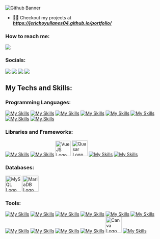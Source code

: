 <!--# <p align="center"> 👋 Hi, I’m Jericho Yu Llanes</p>
### <p align="center"> Aspiring Fullstack Developer from the Philippines Specialized in Website and Mobile Development.</p>
### <p align="center"> Aspiring Full Stack Developer from the Philippines Specialized in Website and Mobile Development.</p>
--> 

![Github Banner](https://github.com/user-attachments/assets/6778b5f7-4337-44e2-a6ce-59ed56cb97b4)

<!-- - 🌱 I’m currently learning AI & ML 
- ⚙️ I can also develop embedded systems using Arduino Technology-->
- 👨‍💻 Checkout my projects at _**https://jerichoyullanes04.github.io/portfolio/**_

### How to reach me: 
<a href="mailto: jericho.yu.llanes@gmail.com">
<img src="https://img.shields.io/badge/-jericho.yu.llanes%40gmail.com-FFFF00?&style=for-the-badge&logo=gmail&logoColor=red" ></a>

### Socials: 
<a href="https://www.linkedin.com/in/jerichoyullanes/"><img src="https://img.shields.io/badge/jerichoyullanes-%230077B5.svg?&style=for-the-badge&logo=linkedin&logoColor=white"></a> 
<a href="https://www.facebook.com/jericho.llanes.1/"><img src="https://img.shields.io/badge/jericho.llanes.1-1877F2?style=for-the-badge&logo=facebook&logoColor=white"></a>
<a href="https://m.me/jericho.llanes.1"><img src="https://img.shields.io/badge/jericho.llanes.1-8A2BE2?style=for-the-badge&logo=messenger&logoColor=white"></a>
<a href="https://instagram.com/jeyl.04"><img src="https://img.shields.io/badge/jeyl.04-%23E4405F.svg?&style=for-the-badge&logo=instagram&logoColor=white"></a>  

## My Techs and Skills:
### Programming Languages:
[![My Skills](https://skillicons.dev/icons?i=html)](https://www.w3schools.com/html/)
[![My Skills](https://skillicons.dev/icons?i=css)](https://www.w3schools.com/css/)
[![My Skills](https://skillicons.dev/icons?i=js)](https://www.w3schools.com/js/default.asp)
[![My Skills](https://skillicons.dev/icons?i=php)](https://www.php.net/)
[![My Skills](https://skillicons.dev/icons?i=python)](https://www.python.org/)
[![My Skills](https://skillicons.dev/icons?i=java)](https://www.java.com/en/)
[![My Skills](https://skillicons.dev/icons?i=c)](https://www.w3schools.com/c/c_intro.php)
[![My Skills](https://skillicons.dev/icons?i=cpp)](https://www.w3schools.com/cpp/cpp_intro.asp)
<!--[![My Skills](https://skillicons.dev/icons?i=cs)](https://learn.microsoft.com/en-us/dotnet/csharp/tour-of-csharp/)-->

### Libraries and Frameworks:
[![My Skills](https://skillicons.dev/icons?i=bootstrap)](https://getbootstrap.com/)
[![My Skills](https://skillicons.dev/icons?i=tailwind)](https://tailwindcss.com/)
<a href="https://vuejs.org/"><img src="https://github.com/jerichoyullanes04/jerichoyullanes04/assets/142454943/b8d8858e-67e6-49f4-b0ab-b39a6f94711f" height="48" alt="Vue JS Logo"><a>
<a href="https://quasar.dev/"><img src="https://github.com/jerichoyullanes04/jerichoyullanes04/assets/142454943/04be2415-c37a-406e-93b2-16d3edc7a0e3" height="49" alt="Quasar Logo"><a>
[![My Skills](https://skillicons.dev/icons?i=react)](https://react.dev/)
[![My Skills](https://skillicons.dev/icons?i=nextjs)](https://nextjs.org/)
<!--[![My Skills](https://skillicons.dev/icons?i=nodejs)](https://nodejs.org/en)
[![My Skills](https://skillicons.dev/icons?i=express)](https://expressjs.com/)
<a href="https://www.codeigniter.com/"><img src="https://github.com/jerichoyullanes04/jerichoyullanes04/assets/142454943/358eefc1-1e6c-4c1d-be51-d88c3d65f6cb" height="48" alt="Codeigniter Logo"><a>
[![My Skills](https://skillicons.dev/icons?i=laravel)](https://laravel.com/)-->

### Databases:
<a href="https://www.mysql.com/"><img src="https://user-images.githubusercontent.com/25181517/183896128-ec99105a-ec1a-4d85-b08b-1aa1620b2046.png" height="50" alt="MySQL Logo"><a>
<a href="https://mariadb.org/"><img src="https://github.com/marwin1991/profile-technology-icons/assets/136815194/3c698a4f-84e4-4849-a900-476b14311634" height="50" alt="MariaDB Logo"><a>
<!--<a href="https://www.mongodb.com/"><img src="https://user-images.githubusercontent.com/25181517/182884177-d48a8579-2cd0-447a-b9a6-ffc7cb02560e.png" height="50" alt="MongoDB Logo"><a>
<a href="https://firebase.google.com/docs/database"><img src="https://user-images.githubusercontent.com/25181517/189716855-2c69ca7a-5149-4647-936d-780610911353.png" height="50" alt="Firebase Logo"><a>
<a href="https://www.postgresql.org/"><img src="https://user-images.githubusercontent.com/25181517/117208740-bfb78400-adf5-11eb-97bb-09072b6bedfc.png" height="50" alt="PostgreSQL Logo"><a>-->

### Tools:
[![My Skills](https://skillicons.dev/icons?i=vscode)](https://code.visualstudio.com/)
[![My Skills](https://skillicons.dev/icons?i=androidstudio)](https://developer.android.com/studio)
[![My Skills](https://skillicons.dev/icons?i=arduino)](https://www.arduino.cc/en/software)
[![My Skills](https://skillicons.dev/icons?i=git)](https://git-scm.com/)
[![My Skills](https://skillicons.dev/icons?i=github)](https://github.com/)
[![My Skills](https://skillicons.dev/icons?i=gitlab)](https://gitlab.com/)
[![My Skills](https://skillicons.dev/icons?i=postman)](https://www.postman.com/)
[![My Skills](https://skillicons.dev/icons?i=npm)](https://www.npmjs.com/)
[![My Skills](https://skillicons.dev/icons?i=vite)](https://vitejs.dev/)
[![My Skills](https://skillicons.dev/icons?i=figma)](https://www.figma.com/)
<a href="https://www.canva.com/"><img src="https://github.com/marwin1991/profile-technology-icons/assets/136815194/02494c7c-de6a-43a6-9293-6369696842ed" height="50" alt="Canva Logo"><a>
[![My Skills](https://skillicons.dev/icons?i=photoshop,premiere,illustrator)](https://www.adobe.com/)

<!--[![My Skills](https://skillicons.dev/icons?i=docker)](https://www.docker.com/)
[![My Skills](https://skillicons.dev/icons?i=aws)](https://aws.amazon.com/)-->

<!--## My LeetCode Stats
![LeetCode Stats](https://leetcard.jacoblin.cool/jerichoyullanes04?theme=dark&font=Vibes)

## My Github Stats
![Jericho's GitHub stats](https://github-readme-stats-jericho-yu-llanes-projects.vercel.app/api?username=jerichoyullanes04&show_icons=true&theme=dark)

## My Most Used Programming Language
[![Top Langs](https://github-readme-stats-jericho-yu-llanes-projects.vercel.app/api/top-langs/?username=jerichoyullanes04&layout=pie)](https://github-readme-stats-jericho-yu-llanes-projects.vercel.app/

<!--- <a href="https://inertiajs.com/"><img src="https://avatars.githubusercontent.com/u/47703742?s=200&v=4" height="47" alt="Inertia JS Logo"><a> --->
<!---
jerichoyullanes04/jerichoyullanes04 is a ✨ special ✨ repository because its `README.md` (this file) appears on your GitHub profile.
You can click the Preview link to take a look at your changes.
--->
